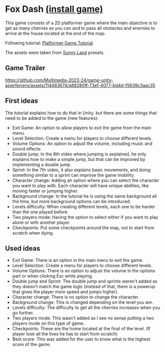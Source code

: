 # Fox Dash [(install game)](fox-dash-installer-1.0.exe)

This game consists of a 2D platformer game where the main objective is to get as many cherries as you can and to pass all obstacles and enemies to arrive at the house located at the end of the map.

Following tutorial: [Platformer Game Tutorial](https://www.youtube.com/watch?v=rMr1sHQ0_bc&list=PLpj8TZGNIBNy51EtRuyix-NYGmcfkNAuH&ab_channel=AlvinRoe)

The assets were taken from [Sunny Land](https://assetstore.unity.com/packages/2d/characters/sunny-land-103349) presets.

## Game Trailer
https://github.com/Multimedia-2023-24/game-unity-asierferrero/assets/114483674/a88280ff-73ef-4077-bd4d-f5639c3aac35

## First ideas
The tutorial explains how to do that in Unity, but there are some things that need to be added to the game (new features):
- Exit Game: An option to allow players to exit the game from the main menu.
- Level Selection: Create a menu for players to choose different levels.
- Volume Options: An option to adjust the volume, including music and sound effects.
- Double jump: In the 8th video where jumping is explained, he only explains how to
make a simple jump, but that can be improved by implementing a double jump.
- Sprint: In the 7th video, it also explains basic movements, and doing something
similar to a sprint can improve the game mobility.
- Character change: Adding an option where you can select the character you want to
play with. Each character will have unique abilities, like moving faster or jumping
higher.
- Background change: In the tutorial he is using the same background all the time,
but more background options can be introduced.
- Levels difficulty: When creating different levels, each one to be harder than the one
played before.
- Two players mode: Having the option to select either if you want to play alone or
with another player.
- Checkpoints: Put some checkpoints around the map, not to start from scratch when
dying.

## Used ideas
- Exit Game: There is an option in the main menu to exit the game.
- Level Selection: Create a menu for players to choose different levels.
- Volume Options: There is an option to adjust the volume in the options part or when clicking Esc while playing.
- Double jump and Sprint: The double jump and sprints weren't added as they doesn't match the game logic (instead of that, there is a powerup that gives the player more speed and jumps higher).
- Character change: There is no option to change the character.
- Background change: This is changed depending on the level you are.
- Levels difficulty: The difficulty to get all the cherries increases when you go further.
- Two players mode: This wasn't added as I see no sense putting a two players mode on this type of game.
- Checkpoints: These are the home located at the final of the level. (If player lose all the lives he has to start from scratch)
- Best score: This was added for the user to know what is the highest score of the game.
